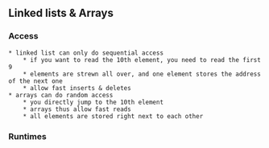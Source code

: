 ## Linked lists & Arrays 
### Access
    * linked list can only do sequential access 
        * if you want to read the 10th element, you need to read the first 9
        * elements are strewn all over, and one element stores the address of the next one
        * allow fast inserts & deletes 
    * arrays can do random access
        * you directly jump to the 10th element
        * arrays thus allow fast reads 
        * all elements are stored right next to each other


### Runtimes 